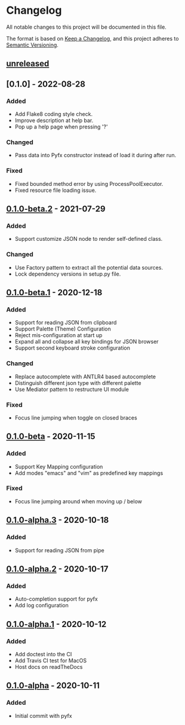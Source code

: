 # Changelog

All notable changes to this project will be documented in this file.

The format is based on [Keep a Changelog](https://keepachangelog.com/en/1.0.0/),
and this project adheres to [Semantic Versioning](https://semver.org/spec/v2.0.0.html).

## [unreleased]

## [0.1.0] - 2022-08-28

### Added
- Add Flake8 coding style check.
- Improve description at help bar.
- Pop up a help page when pressing '?'

### Changed
- Pass data into Pyfx constructor instead of load it during after run.

### Fixed
- Fixed bounded method error by using ProcessPoolExecutor.
- Fixed resource file loading issue. 

## [0.1.0-beta.2] - 2021-07-29

### Added
- Support customize JSON node to render self-defined class.

### Changed
- Use Factory pattern to extract all the potential data sources.
- Lock dependency versions in setup.py file.

## [0.1.0-beta.1] - 2020-12-18

### Added
- Support for reading JSON from clipboard
- Support Palette (Theme) Configuration
- Reject mis-configuration at start up
- Expand all and collapse all key bindings for JSON browser
- Support second keyboard stroke configuration

### Changed
- Replace autocomplete with ANTLR4 based autocomplete
- Distinguish different json type with different palette
- Use Mediator pattern to restructure UI module

### Fixed
- Focus line jumping when toggle on closed braces

## [0.1.0-beta] - 2020-11-15

### Added

- Support Key Mapping configuration
- Add modes "emacs" and "vim" as predefined key mappings

### Fixed

- Focus line jumping around when moving up / below

## [0.1.0-alpha.3] - 2020-10-18

### Added

- Support for reading JSON from pipe

## [0.1.0-alpha.2] - 2020-10-17

### Added

- Auto-completion support for pyfx
- Add log configuration

## [0.1.0-alpha.1] - 2020-10-12

### Added

- Add doctest into the CI
- Add Travis CI test for MacOS
- Host docs on readTheDocs

## [0.1.0-alpha] - 2020-10-11

### Added

- Initial commit with pyfx

[unreleased]: https://github.com/cielong/pyfx/compare/v0.1.0-beta.2...HEAD
[0.1.0-beta.2]: https://github.com/cielong/pyfx/compare/v0.1.0-beta.1...v0.1.0-beta.2
[0.1.0-beta.1]: https://github.com/cielong/pyfx/compare/v0.1.0-beta...v0.1.0-beta.1
[0.1.0-beta]: https://github.com/cielong/pyfx/compare/v0.1.0-alpha.3...v0.1.0-beta
[0.1.0-alpha.3]: https://github.com/cielong/pyfx/compare/v0.1.0-alpha.2...v0.1.0-alpha.3
[0.1.0-alpha.2]: https://github.com/cielong/pyfx/compare/v0.1.0-alpha.1...v0.1.0-alpha.2
[0.1.0-alpha.1]: https://github.com/cielong/pyfx/compare/v0.1.0-alpha...v0.1.0-alpha.1
[0.1.0-alpha]: https://github.com/cielong/pyfx/v0.1.0-alpha
